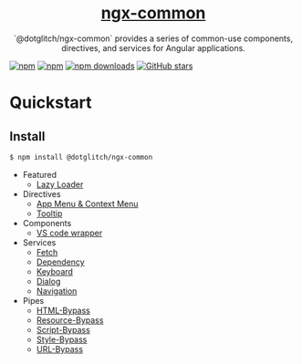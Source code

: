 
<a href="https://dotglitch.dev/#/ContextMenuLibrary">
  <h1 align="center">ngx-common</h1>
</a>

<p align="center">
  `@dotglitch/ngx-common` provides a series of common-use components, directives, and services for Angular applications.
</p>

[![npm](https://img.shields.io/npm/v/@dotglitch/dotglitch-ngx.svg)](https://www.npmjs.com/package/@dotglitch/dotglitch-ngx)
[![npm](https://img.shields.io/npm/dm/@dotglitch/dotglitch-ngx.svg)](https://www.npmjs.com/package/@dotglitch/dotglitch-ngx)
[![npm downloads](https://img.shields.io/npm/dt/@dotglitch/dotglitch-ngx.svg)](https://npmjs.org/@dotglitch/dotglitch-ngx)
[![GitHub stars](https://img.shields.io/github/stars/knackstedt/dotglitch-ngx.svg?label=GitHub%20Stars&style=flat)](https://github.com/knackstedt/dotglitch-ngx)


Quickstart 
=====


## Install

```bash
$ npm install @dotglitch/ngx-common
```

- Featured
    - [Lazy Loader](./src/components/lazy-loader/README.md)
- Directives
    - [App Menu & Context Menu](./src/directives/menu.md)
    - [Tooltip](./src/directives/tooltip.md)
- Components
    - [VS code wrapper](./src/components/vscode/README.md)
- Services
    - [Fetch](./src/services/fetch.md)
    - [Dependency](./src/services/dependency.md)
    - [Keyboard](./src/services/keyboard.md)
    - [Dialog](./src/services/dialog.md)
    - [Navigation](./src/services/navigation.md)
- Pipes
    - [HTML-Bypass](./src/pipes/html-bypass.md)
    - [Resource-Bypass](./src/pipes/resource-bypass.md)
    - [Script-Bypass](./src/pipes/script-bypass.md)
    - [Style-Bypass](./src/pipes/style-bypass.md)
    - [URL-Bypass](./src/pipes/url-bypass.md)

<!-- Roadmap
=====
  - [ ] Enable sharing menus and combining menu chunks -->

